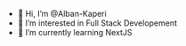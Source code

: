 - 👋 Hi, I’m @Alban-Kaperi
- 👀 I’m interested in Full Stack Developement
- 🌱 I’m currently learning NextJS
